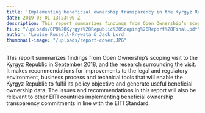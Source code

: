 ```yaml
---
title: 'Implementing beneficial ownership transparency in the Kyrgyz Republic extractives sector — findings and recommendations'
date: 2019-03-01 13:23:00 Z
description: This report summarizes findings from Open Ownership’s scoping visit to the Kyrgyz Republic in September 2018, and the research surrounding the visit. It makes recommendations for improvements to the legal and regulatory environment, business process and technical tools that will enable the Kyrgyz Republic to fulfil its policy objective and generate useful beneficial ownership data. The issues and recommendations in this report will also be relevant to other EITI countries implementing beneficial ownership transparency commitments in line with the EITI Standard.
file: "/uploads/OPO%20Kyrgyz%20Republic%20Scoping%20Report%20Final.pdf"
author: 'Louise Russell-Prywata & Jack Lord '
thumbnail-image: "/uploads/report-cover.JPG"
---
```


This report summarizes findings from Open Ownership’s scoping visit to the Kyrgyz Republic in September 2018, and the research surrounding the visit. It makes recommendations for improvements to the legal and regulatory environment, business process and technical tools that will enable the Kyrgyz Republic to fulfil its policy objective and generate useful beneficial ownership data. The issues and recommendations in this report will also be relevant to other EITI countries implementing beneficial ownership transparency commitments in line with the EITI Standard.